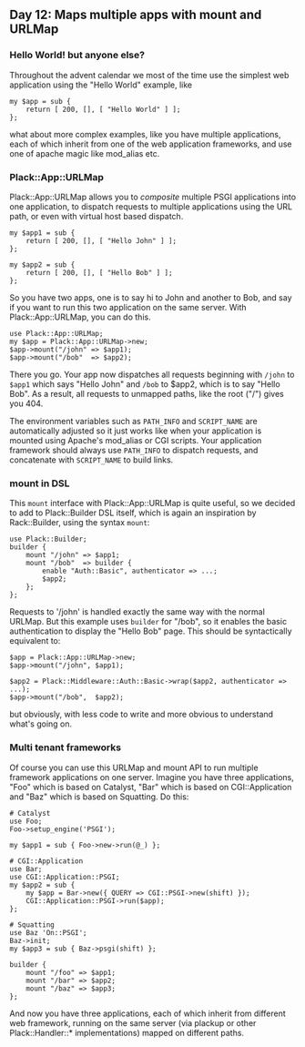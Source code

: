 ## Day 12: Maps multiple apps with mount and URLMap

### Hello World! but anyone else?

Throughout the advent calendar we most of the time use the simplest web application using the "Hello World" example, like

    my $app = sub {
        return [ 200, [], [ "Hello World" ] ];
    };

what about more complex examples, like you have multiple applications, each of which inherit from one of the web application frameworks, and use one of apache magic like mod_alias etc. 

### Plack::App::URLMap

Plack::App::URLMap allows you to *composite* multiple PSGI applications into one application, to dispatch requests to multiple applications using the URL path, or even with virtual host based dispatch.

    my $app1 = sub {
        return [ 200, [], [ "Hello John" ] ];
    };
    
    my $app2 = sub {
        return [ 200, [], [ "Hello Bob" ] ];
    };

So you have two apps, one is to say hi to John and another to Bob, and say if you want to run this two application on the same server. With Plack::App::URLMap, you can do this.

    use Plack::App::URLMap;
    my $app = Plack::App::URLMap->new;
    $app->mount("/john" => $app1);
    $app->mount("/bob"  => $app2);

There you go. Your app now dispatches all requests beginning with `/john` to `$app1` which says "Hello John" and `/bob` to $app2, which is to say "Hello Bob". As a result, all requests to unmapped paths, like the root ("/") gives you 404.

The environment variables such as `PATH_INFO` and `SCRIPT_NAME` are automatically adjusted so it just works like when your application is mounted using Apache's mod_alias or CGI scripts. Your application framework should always use `PATH_INFO` to dispatch requests, and concatenate with `SCRIPT_NAME` to build links.

### mount in DSL

This `mount` interface with Plack::App::URLMap is quite useful, so we decided to add to Plack::Builder DSL itself, which is again an inspiration by Rack::Builder, using the syntax `mount`:

    use Plack::Builder;
    builder {
        mount "/john" => $app1;
        mount "/bob"  => builder {
            enable "Auth::Basic", authenticator => ...;
            $app2;
        };
    };

Requests to '/john' is handled exactly the same way with the normal URLMap. But this example uses `builder` for "/bob", so it enables the basic authentication to display the "Hello Bob" page. This should be syntactically equivalent to:

    $app = Plack::App::URLMap->new;
    $app->mount("/john", $app1);
    
    $app2 = Plack::Middleware::Auth::Basic->wrap($app2, authenticator => ...);
    $app->mount("/bob",  $app2);

but obviously, with less code to write and more obvious to understand what's going on.

### Multi tenant frameworks

Of course you can use this URLMap and mount API to run multiple framework applications on one server. Imagine you have three applications, "Foo" which is based on Catalyst, "Bar" which is based on CGI::Application and "Baz" which is based on Squatting. Do this:

    # Catalyst
    use Foo;
    Foo->setup_engine('PSGI');

    my $app1 = sub { Foo->new->run(@_) };
    
    # CGI::Application
    use Bar;
    use CGI::Application::PSGI;
    my $app2 = sub { 
        my $app = Bar->new({ QUERY => CGI::PSGI->new(shift) });
        CGI::Application::PSGI->run($app);
    };
    
    # Squatting
    use Baz 'On::PSGI';
    Baz->init;
    my $app3 = sub { Baz->psgi(shift) };
    
    builder {
        mount "/foo" => $app1;
        mount "/bar" => $app2;
        mount "/baz" => $app3;
    };

And now you have three applications, each of which inherit from different web framework, running on the same server (via plackup or other Plack::Handler::* implementations) mapped on different paths.
